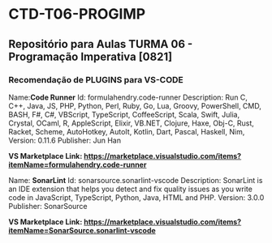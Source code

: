 # CTD-T06-PROGIMP
## Repositório para Aulas TURMA 06 - Programação Imperativa [0821]

### Recomendação de PLUGINS para VS-CODE
Name:**Code Runner**
  Id: formulahendry.code-runner
  Description: Run C, C++, Java, JS, PHP, Python, Perl, Ruby, Go, Lua, Groovy, PowerShell, CMD, BASH, F#, C#, VBScript, TypeScript, CoffeeScript, Scala, Swift, Julia, Crystal, OCaml, R, AppleScript, Elixir, VB.NET, Clojure, Haxe, Obj-C, Rust, Racket, Scheme, AutoHotkey, AutoIt, Kotlin, Dart, Pascal, Haskell, Nim, 
  Version: 0.11.6
  Publisher: Jun Han
  
  **VS Marketplace Link: https://marketplace.visualstudio.com/items?itemName=formulahendry.code-runner**

Name: **SonarLint**
  Id: sonarsource.sonarlint-vscode
  Description: SonarLint is an IDE extension that helps you detect and fix quality issues as you write code in JavaScript, TypeScript, Python, Java, HTML and PHP.
  Version: 3.0.0
  Publisher: SonarSource
  
  **VS Marketplace Link: https://marketplace.visualstudio.com/items?itemName=SonarSource.sonarlint-vscode**
